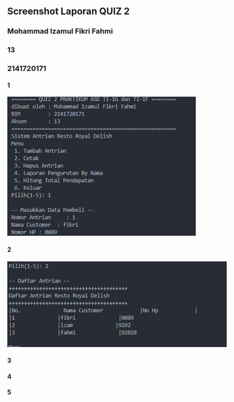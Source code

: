 ## Screenshot Laporan QUIZ 2
### Mohammad Izamul Fikri Fahmi
### 13
### 2141720171

#### 1
<img src="img/1.png">

#### 2
<img src="img/2.png">

#### 3


#### 4

#### 5